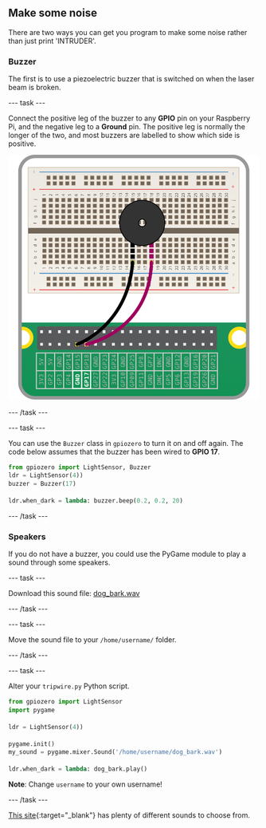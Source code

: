 ## Make some noise

There are two ways you can get you program to make some noise rather than just print 'INTRUDER'. 

### Buzzer

The first is to use a piezoelectric buzzer that is switched on when the laser beam is broken. 

--- task ---

Connect the positive leg of the buzzer to any **GPIO** pin on your Raspberry Pi, and the negative leg to a **Ground** pin. The positive leg is normally the longer of the two, and most buzzers are labelled to show which side is positive.

![Buzzer circuit](images/buzzer-circuit.png)

--- /task ---

--- task ---

You can use the `Buzzer` class in `gpiozero` to turn it on and off again. The code below assumes that the buzzer has been wired to **GPIO 17**.

```python
from gpiozero import LightSensor, Buzzer
ldr = LightSensor(4))
buzzer = Buzzer(17)

ldr.when_dark = lambda: buzzer.beep(0.2, 0.2, 20)
```

--- /task ---

### Speakers

If you do not have a buzzer, you could use the PyGame module to play a sound through some speakers.

--- task ---

Download this sound file: <a href="resources/dog_bark.wav" download>dog_bark.wav</a>

--- /task ---

--- task ---

Move the sound file to your `/home/username/` folder.

--- /task ---

--- task ---

Alter your `tripwire.py` Python script.

```python
from gpiozero import LightSensor
import pygame

ldr = LightSensor(4))

pygame.init()
my_sound = pygame.mixer.Sound('/home/username/dog_bark.wav')

ldr.when_dark = lambda: dog_bark.play()
```

**Note**: Change `username` to your own username!

--- /task ---

[This site](https://freesound.org/){:target="_blank"} has plenty of different sounds to choose from.
